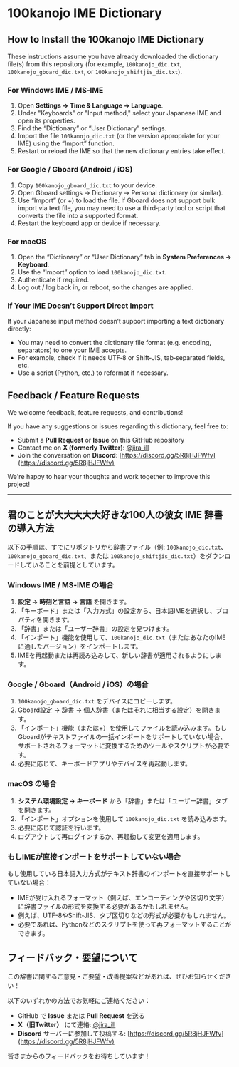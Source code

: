 # 100kanojo IME Dictionary

## How to Install the 100kanojo IME Dictionary

These instructions assume you have already downloaded the dictionary file(s) from this repository (for example, `100kanojo_dic.txt`, `100kanojo_gboard_dic.txt`, or `100kanojo_shiftjis_dic.txt`).

### For Windows IME / MS‐IME

1. Open **Settings → Time & Language → Language**.
2. Under "Keyboards" or "Input method," select your Japanese IME and open its properties.
3. Find the “Dictionary” or “User Dictionary” settings.
4. Import the file `100kanojo_dic.txt` (or the version appropriate for your IME) using the “Import” function.
5. Restart or reload the IME so that the new dictionary entries take effect.

### For Google / Gboard (Android / iOS)

1. Copy `100kanojo_gboard_dic.txt` to your device.
2. Open Gboard settings → Dictionary → Personal dictionary (or similar).
3. Use “Import” (or +) to load the file. If Gboard does not support bulk import via text file, you may need to use a third‐party tool or script that converts the file into a supported format.
4. Restart the keyboard app or device if necessary.

### For macOS

1. Open the “Dictionary” or “User Dictionary” tab in **System Preferences → Keyboard**.
2. Use the “Import” option to load `100kanojo_dic.txt`.
3. Authenticate if required.
4. Log out / log back in, or reboot, so the changes are applied.

### If Your IME Doesn’t Support Direct Import

If your Japanese input method doesn’t support importing a text dictionary directly:

- You may need to convert the dictionary file format (e.g. encoding, separators) to one your IME accepts.
- For example, check if it needs UTF‑8 or Shift‑JIS, tab‐separated fields, etc.
- Use a script (Python, etc.) to reformat if necessary.

## Feedback / Feature Requests

We welcome feedback, feature requests, and contributions!

If you have any suggestions or issues regarding this dictionary, feel free to:

- Submit a **Pull Request** or **Issue** on this GitHub repository
- Contact me on **X (formerly Twitter)**: [@jira_ill](https://twitter.com/jira_ill)
- Join the conversation on **Discord**: [https://discord.gg/5R8jHJFWfv](https://discord.gg/5R8jHJFWfv)

We're happy to hear your thoughts and work together to improve this project!

---

## 君のことが大大大大大好きな100人の彼女 IME 辞書の導入方法

以下の手順は、すでにリポジトリから辞書ファイル（例: `100kanojo_dic.txt`、`100kanojo_gboard_dic.txt`、または `100kanojo_shiftjis_dic.txt`）をダウンロードしていることを前提としています。

### Windows IME / MS‐IME の場合

1. **設定 → 時刻と言語 → 言語** を開きます。
2. 「キーボード」または「入力方式」の設定から、日本語IMEを選択し、プロパティを開きます。
3. 「辞書」または「ユーザー辞書」の設定を見つけます。
4. 「インポート」機能を使用して、`100kanojo_dic.txt`（またはあなたのIMEに適したバージョン）をインポートします。
5. IMEを再起動または再読み込みして、新しい辞書が適用されるようにします。

### Google / Gboard（Android / iOS）の場合

1. `100kanojo_gboard_dic.txt` をデバイスにコピーします。
2. Gboard設定 → 辞書 → 個人辞書（またはそれに相当する設定）を開きます。
3. 「インポート」機能（または+）を使用してファイルを読み込みます。もしGboardがテキストファイルの一括インポートをサポートしていない場合、サポートされるフォーマットに変換するためのツールやスクリプトが必要です。
4. 必要に応じて、キーボードアプリやデバイスを再起動します。

### macOS の場合

1. **システム環境設定 → キーボード** から「辞書」または「ユーザー辞書」タブを開きます。
2. 「インポート」オプションを使用して `100kanojo_dic.txt` を読み込みます。
3. 必要に応じて認証を行います。
4. ログアウトして再ログインするか、再起動して変更を適用します。

### もしIMEが直接インポートをサポートしていない場合

もし使用している日本語入力方式がテキスト辞書のインポートを直接サポートしていない場合：

- IMEが受け入れるフォーマット（例えば、エンコーディングや区切り文字）に辞書ファイルの形式を変換する必要があるかもしれません。
- 例えば、UTF-8やShift-JIS、タブ区切りなどの形式が必要かもしれません。
- 必要であれば、Pythonなどのスクリプトを使って再フォーマットすることができます。

## フィードバック・要望について

この辞書に関するご意見・ご要望・改善提案などがあれば、ぜひお知らせください！

以下のいずれかの方法でお気軽にご連絡ください：

- GitHub で **Issue** または **Pull Request** を送る  
- **X（旧Twitter）** にて連絡: [@jira_ill](https://twitter.com/jira_ill)
- **Discord** サーバーに参加して投稿する: [https://discord.gg/5R8jHJFWfv](https://discord.gg/5R8jHJFWfv)

皆さまからのフィードバックをお待ちしています！

